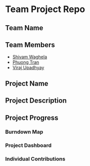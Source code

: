 # Team Project Repo 

## Team Name

## Team Members

* [Shivam Waghela](https://github.com/shivamwaghela)
* [Phuong Tran](https://github.com/fuongbregas)
* [Viraj Upadhyay](https://github.com/viraj1995)


## Project Name

## Project Description

## Project Progress

### Burndown Map

### Project Dashboard

### Individual Contributions
